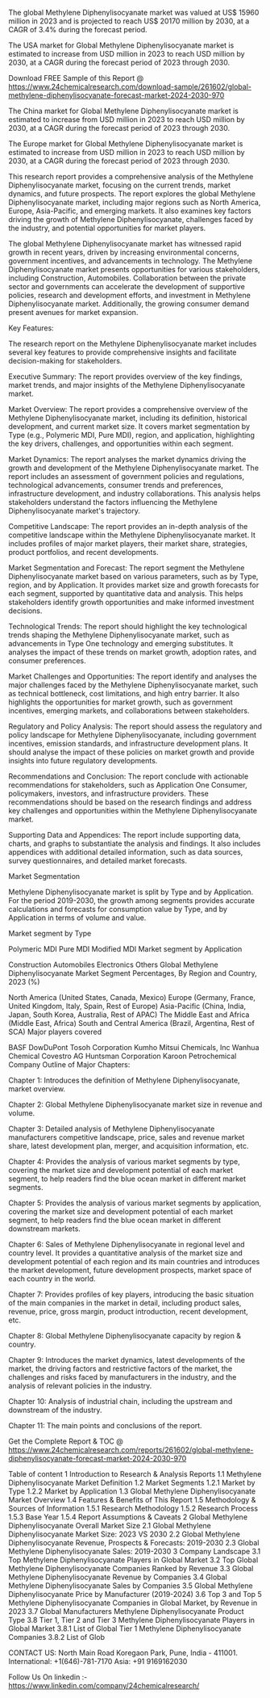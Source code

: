 The global Methylene Diphenylisocyanate market was valued at US$ 15960 million in 2023 and is projected to reach US$ 20170 million by 2030, at a CAGR of 3.4% during the forecast period.

The USA market for Global Methylene Diphenylisocyanate market is estimated to increase from USD million in 2023 to reach USD million by 2030, at a CAGR during the forecast period of 2023 through 2030.

Download FREE Sample of this Report @ https://www.24chemicalresearch.com/download-sample/261602/global-methylene-diphenylisocyanate-forecast-market-2024-2030-970

The China market for Global Methylene Diphenylisocyanate market is estimated to increase from USD million in 2023 to reach USD million by 2030, at a CAGR during the forecast period of 2023 through 2030.

The Europe market for Global Methylene Diphenylisocyanate market is estimated to increase from USD million in 2023 to reach USD million by 2030, at a CAGR during the forecast period of 2023 through 2030.



This research report provides a comprehensive analysis of the Methylene Diphenylisocyanate market, focusing on the current trends, market dynamics, and future prospects. The report explores the global Methylene Diphenylisocyanate market, including major regions such as North America, Europe, Asia-Pacific, and emerging markets. It also examines key factors driving the growth of Methylene Diphenylisocyanate, challenges faced by the industry, and potential opportunities for market players.

The global Methylene Diphenylisocyanate market has witnessed rapid growth in recent years, driven by increasing environmental concerns, government incentives, and advancements in technology. The Methylene Diphenylisocyanate market presents opportunities for various stakeholders, including Construction, Automobiles. Collaboration between the private sector and governments can accelerate the development of supportive policies, research and development efforts, and investment in Methylene Diphenylisocyanate market. Additionally, the growing consumer demand present avenues for market expansion.

Key Features:

The research report on the Methylene Diphenylisocyanate market includes several key features to provide comprehensive insights and facilitate decision-making for stakeholders.

Executive Summary: The report provides overview of the key findings, market trends, and major insights of the Methylene Diphenylisocyanate market.

Market Overview: The report provides a comprehensive overview of the Methylene Diphenylisocyanate market, including its definition, historical development, and current market size. It covers market segmentation by Type (e.g., Polymeric MDI, Pure MDI), region, and application, highlighting the key drivers, challenges, and opportunities within each segment.

Market Dynamics: The report analyses the market dynamics driving the growth and development of the Methylene Diphenylisocyanate market. The report includes an assessment of government policies and regulations, technological advancements, consumer trends and preferences, infrastructure development, and industry collaborations. This analysis helps stakeholders understand the factors influencing the Methylene Diphenylisocyanate market's trajectory.

Competitive Landscape: The report provides an in-depth analysis of the competitive landscape within the Methylene Diphenylisocyanate market. It includes profiles of major market players, their market share, strategies, product portfolios, and recent developments.

Market Segmentation and Forecast: The report segment the Methylene Diphenylisocyanate market based on various parameters, such as by Type, region, and by Application. It provides market size and growth forecasts for each segment, supported by quantitative data and analysis. This helps stakeholders identify growth opportunities and make informed investment decisions.

Technological Trends: The report should highlight the key technological trends shaping the Methylene Diphenylisocyanate market, such as advancements in Type One technology and emerging substitutes. It analyses the impact of these trends on market growth, adoption rates, and consumer preferences.

Market Challenges and Opportunities: The report identify and analyses the major challenges faced by the Methylene Diphenylisocyanate market, such as technical bottleneck, cost limitations, and high entry barrier. It also highlights the opportunities for market growth, such as government incentives, emerging markets, and collaborations between stakeholders.

Regulatory and Policy Analysis: The report should assess the regulatory and policy landscape for Methylene Diphenylisocyanate, including government incentives, emission standards, and infrastructure development plans. It should analyse the impact of these policies on market growth and provide insights into future regulatory developments.

Recommendations and Conclusion: The report conclude with actionable recommendations for stakeholders, such as Application One Consumer, policymakers, investors, and infrastructure providers. These recommendations should be based on the research findings and address key challenges and opportunities within the Methylene Diphenylisocyanate market.

Supporting Data and Appendices: The report include supporting data, charts, and graphs to substantiate the analysis and findings. It also includes appendices with additional detailed information, such as data sources, survey questionnaires, and detailed market forecasts.

Market Segmentation

Methylene Diphenylisocyanate market is split by Type and by Application. For the period 2019-2030, the growth among segments provides accurate calculations and forecasts for consumption value by Type, and by Application in terms of volume and value.

Market segment by Type

Polymeric MDI
Pure MDI
Modified MDI
Market segment by Application

Construction
Automobiles
Electronics
Others
Global Methylene Diphenylisocyanate Market Segment Percentages, By Region and Country, 2023 (%)

North America (United States, Canada, Mexico)
Europe (Germany, France, United Kingdom, Italy, Spain, Rest of Europe)
Asia-Pacific (China, India, Japan, South Korea, Australia, Rest of APAC)
The Middle East and Africa (Middle East, Africa)
South and Central America (Brazil, Argentina, Rest of SCA)
Major players covered

BASF
DowDuPont
Tosoh Corporation
Kumho Mitsui Chemicals, Inc
Wanhua Chemical
Covestro AG
Huntsman Corporation
Karoon Petrochemical Company
Outline of Major Chapters:

Chapter 1: Introduces the definition of Methylene Diphenylisocyanate, market overview.

Chapter 2: Global Methylene Diphenylisocyanate market size in revenue and volume.

Chapter 3: Detailed analysis of Methylene Diphenylisocyanate manufacturers competitive landscape, price, sales and revenue market share, latest development plan, merger, and acquisition information, etc.

Chapter 4: Provides the analysis of various market segments by type, covering the market size and development potential of each market segment, to help readers find the blue ocean market in different market segments.

Chapter 5: Provides the analysis of various market segments by application, covering the market size and development potential of each market segment, to help readers find the blue ocean market in different downstream markets.

Chapter 6: Sales of Methylene Diphenylisocyanate in regional level and country level. It provides a quantitative analysis of the market size and development potential of each region and its main countries and introduces the market development, future development prospects, market space of each country in the world.

Chapter 7: Provides profiles of key players, introducing the basic situation of the main companies in the market in detail, including product sales, revenue, price, gross margin, product introduction, recent development, etc.

Chapter 8: Global Methylene Diphenylisocyanate capacity by region & country.

Chapter 9: Introduces the market dynamics, latest developments of the market, the driving factors and restrictive factors of the market, the challenges and risks faced by manufacturers in the industry, and the analysis of relevant policies in the industry.

Chapter 10: Analysis of industrial chain, including the upstream and downstream of the industry.

Chapter 11: The main points and conclusions of the report.

Get the Complete Report & TOC @ https://www.24chemicalresearch.com/reports/261602/global-methylene-diphenylisocyanate-forecast-market-2024-2030-970

Table of content
1 Introduction to Research & Analysis Reports
1.1 Methylene Diphenylisocyanate Market Definition
1.2 Market Segments
1.2.1 Market by Type
1.2.2 Market by Application
1.3 Global Methylene Diphenylisocyanate Market Overview
1.4 Features & Benefits of This Report
1.5 Methodology & Sources of Information
1.5.1 Research Methodology
1.5.2 Research Process
1.5.3 Base Year
1.5.4 Report Assumptions & Caveats
2 Global Methylene Diphenylisocyanate Overall Market Size
2.1 Global Methylene Diphenylisocyanate Market Size: 2023 VS 2030
2.2 Global Methylene Diphenylisocyanate Revenue, Prospects & Forecasts: 2019-2030
2.3 Global Methylene Diphenylisocyanate Sales: 2019-2030
3 Company Landscape
3.1 Top Methylene Diphenylisocyanate Players in Global Market
3.2 Top Global Methylene Diphenylisocyanate Companies Ranked by Revenue
3.3 Global Methylene Diphenylisocyanate Revenue by Companies
3.4 Global Methylene Diphenylisocyanate Sales by Companies
3.5 Global Methylene Diphenylisocyanate Price by Manufacturer (2019-2024)
3.6 Top 3 and Top 5 Methylene Diphenylisocyanate Companies in Global Market, by Revenue in 2023
3.7 Global Manufacturers Methylene Diphenylisocyanate Product Type
3.8 Tier 1, Tier 2 and Tier 3 Methylene Diphenylisocyanate Players in Global Market
3.8.1 List of Global Tier 1 Methylene Diphenylisocyanate Companies
3.8.2 List of Glob

CONTACT US:
North Main Road Koregaon Park, Pune, India - 411001.
International: +1(646)-781-7170
Asia: +91 9169162030

Follow Us On linkedin :- https://www.linkedin.com/company/24chemicalresearch/
